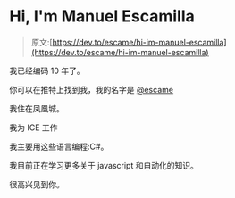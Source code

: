 # Hi, I'm Manuel Escamilla

> 原文:[https://dev.to/escame/hi-im-manuel-escamilla](https://dev.to/escame/hi-im-manuel-escamilla)

我已经编码 10 年了。

你可以在推特上找到我，我的名字是 [@escame](https://twitter.com/escame)

我住在凤凰城。

我为 ICE 工作

我主要用这些语言编程:C#。

我目前正在学习更多关于 javascript 和自动化的知识。

很高兴见到你。
